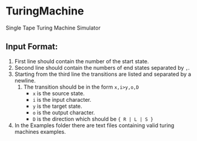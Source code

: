 # TuringMachine
Single Tape Turing Machine Simulator

## Input Format:
1. First line should contain the number of the start state.
2. Second line should contain the numbers of end states separated by `,`.
3. Starting from the third line the transitions are listed and separated by a newline.
    1. The transition should be in the form `x,i>y,o,D`
        * `x` is the source state.
        * `i` is the input character.
        * `y` is the target state.
        * `o` is the output character.
        * `D` is the direction which should be `{ R | L | S }`
4. In the Examples folder there are text files containing valid turing machines examples.